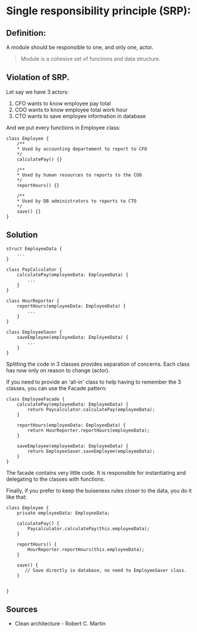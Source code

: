 # Single responsibility principle (SRP):

## Definition:
A module should be responsible to one, and only one, actor.

> Module is a cohesive set of functions and data structure.



## Violation of SRP.
Let say we have 3 actors:
 1. CFO wants to know employee pay total
 2. COO wants to know employee total work hour
 3. CTO wants to save employee information in database

And we put every functions in Employee class:

```
class Employee {
    /**
    * Used by accounting departement to report to CFO
    */
    calculatePay() {}

    /**
    * Used by human resources to reports to the COO
    */
    reportHours() {}

    /**
    * Used by DB administrators to reports to CTO
    */
    save() {}
}
```

## Solution
```
struct EmployeeData {
    ...    
}

class PayCalculator {
    calculatePay(employeeData: EmployeeData) {
        ...
    }
}

class HourReporter {
    reportHours(employeeData: EmployeeData) {
        ...
    }
}

class EmployeeSaver {
    saveEmployee(employeeData: EmployeeData) {
        ...
    }
}

```
Splitting the code in 3 classes provides separation of concerns. Each class has now only on reason to change (actor).


If you need to provide an 'all-in' class to help having to remember the 3 classes, you can use the Facade pattern:
```
class EmployeeFacade {
    calculatePay(employeeData: EmployeeData) {
        return Paycalculator.calculatePay(employeeData);
    }

    reportHours(employeeData: EmployeeData) {
        return HourReporter.reportHours(employeeData);
    }

    saveEmployee(employeeData: EmployeeData) {
        return EmployeeSaver.saveEmployee(employeeData);
    }
}
```
The facade contains very little code. It is responsible for instantiating and delegating to the classes with functions.

Finally, if you prefer to keep the buiseness rules closer to the data, you do it like that:
```
class Employee {
    private employeeData: EmployeeData;

    calculatePay() {
        Paycalculator.calculatePay(this.employeeData);
    }

    reportHours() {
        HourReporter.reportHours(this.employeeData);
    }

    save() {
       // Save directly in database, no need to EmployeeSaver class.
    }


}
```

## Sources
* Clean architecture - Robert C. Martin